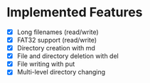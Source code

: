 Implemented Features
====================

- [X] Long filenames (read/write)
- [X] FAT32 support (read/write)
- [X] Directory creation with md
- [X] File and directory deletion with del
- [X] File writing with put
- [X] Multi-level directory changing